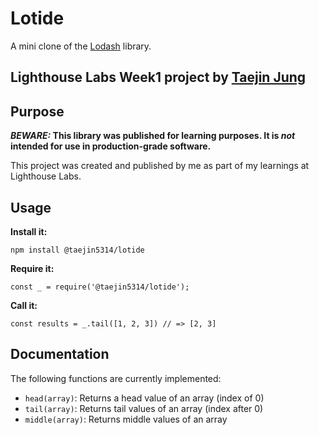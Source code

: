 # Lotide

A mini clone of the [Lodash](https://lodash.com) library.

## Lighthouse Labs Week1 project by [Taejin Jung](https://github.com/taejin5314)

## Purpose

**_BEWARE:_ This library was published for learning purposes. It is _not_ intended for use in production-grade software.**

This project was created and published by me as part of my learnings at Lighthouse Labs. 

## Usage

**Install it:**

`npm install @taejin5314/lotide`

**Require it:**

`const _ = require('@taejin5314/lotide');`

**Call it:**

`const results = _.tail([1, 2, 3]) // => [2, 3]`

## Documentation

The following functions are currently implemented:

* `head(array)`: Returns a head value of an array (index of 0)
* `tail(array)`: Returns tail values of an array (index after 0)
* `middle(array)`: Returns middle values of an array

